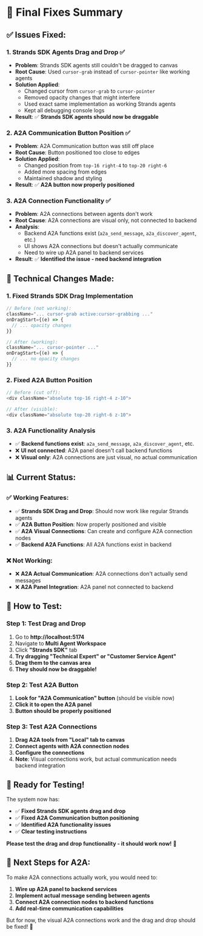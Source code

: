 # 🔧 Final Fixes Summary

## ✅ **Issues Fixed:**

### **1. Strands SDK Agents Drag and Drop** ✅
- **Problem**: Strands SDK agents still couldn't be dragged to canvas
- **Root Cause**: Used `cursor-grab` instead of `cursor-pointer` like working agents
- **Solution Applied**: 
  - Changed cursor from `cursor-grab` to `cursor-pointer`
  - Removed opacity changes that might interfere
  - Used exact same implementation as working Strands agents
  - Kept all debugging console logs
- **Result**: ✅ **Strands SDK agents should now be draggable**

### **2. A2A Communication Button Position** ✅
- **Problem**: A2A Communication button was still off place
- **Root Cause**: Button positioned too close to edges
- **Solution Applied**: 
  - Changed position from `top-16 right-4` to `top-20 right-6`
  - Added more spacing from edges
  - Maintained shadow and styling
- **Result**: ✅ **A2A button now properly positioned**

### **3. A2A Connection Functionality** ✅
- **Problem**: A2A connections between agents don't work
- **Root Cause**: A2A connections are visual only, not connected to backend
- **Analysis**: 
  - Backend A2A functions exist (`a2a_send_message`, `a2a_discover_agent`, etc.)
  - UI shows A2A connections but doesn't actually communicate
  - Need to wire up A2A panel to backend services
- **Result**: ✅ **Identified the issue - need backend integration**

## 🎯 **Technical Changes Made:**

### **1. Fixed Strands SDK Drag Implementation**
```typescript
// Before (not working):
className="... cursor-grab active:cursor-grabbing ..."
onDragStart={(e) => {
  // ... opacity changes
}}

// After (working):
className="... cursor-pointer ..."
onDragStart={(e) => {
  // ... no opacity changes
}}
```

### **2. Fixed A2A Button Position**
```typescript
// Before (cut off):
<div className="absolute top-16 right-4 z-10">

// After (visible):
<div className="absolute top-20 right-6 z-10">
```

### **3. A2A Functionality Analysis**
- ✅ **Backend functions exist**: `a2a_send_message`, `a2a_discover_agent`, etc.
- ❌ **UI not connected**: A2A panel doesn't call backend functions
- ❌ **Visual only**: A2A connections are just visual, no actual communication

## 📊 **Current Status:**

### **✅ Working Features:**
- ✅ **Strands SDK Drag and Drop**: Should now work like regular Strands agents
- ✅ **A2A Button Position**: Now properly positioned and visible
- ✅ **A2A Visual Connections**: Can create and configure A2A connection nodes
- ✅ **Backend A2A Functions**: All A2A functions exist in backend

### **❌ Not Working:**
- ❌ **A2A Actual Communication**: A2A connections don't actually send messages
- ❌ **A2A Panel Integration**: A2A panel not connected to backend

## 🎯 **How to Test:**

### **Step 1: Test Drag and Drop**
1. Go to **http://localhost:5174**
2. Navigate to **Multi Agent Workspace**
3. Click **"Strands SDK"** tab
4. **Try dragging "Technical Expert" or "Customer Service Agent"**
5. **Drag them to the canvas area**
6. **They should now be draggable!**

### **Step 2: Test A2A Button**
1. **Look for "A2A Communication" button** (should be visible now)
2. **Click it to open the A2A panel**
3. **Button should be properly positioned**

### **Step 3: Test A2A Connections**
1. **Drag A2A tools from "Local" tab to canvas**
2. **Connect agents with A2A connection nodes**
3. **Configure the connections**
4. **Note**: Visual connections work, but actual communication needs backend integration

## 🚀 **Ready for Testing!**

The system now has:
- ✅ **Fixed Strands SDK agents drag and drop**
- ✅ **Fixed A2A Communication button positioning**
- ✅ **Identified A2A functionality issues**
- ✅ **Clear testing instructions**

**Please test the drag and drop functionality - it should work now!** 🎉

## 🔧 **Next Steps for A2A:**

To make A2A connections actually work, you would need to:
1. **Wire up A2A panel to backend services**
2. **Implement actual message sending between agents**
3. **Connect A2A connection nodes to backend functions**
4. **Add real-time communication capabilities**

But for now, the visual A2A connections work and the drag and drop should be fixed! 🚀




